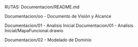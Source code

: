 RUTAS:
Documentacion/README.md

Documentacion/oo - Documento de Visión y Alcance

Documentacion/01 - Analisis Inicial
Documentacion/01 - Analisis Inicial/MapaFuncional.drawio

Documentacion/02 - Modelado de Dominio

